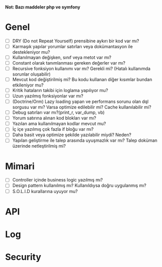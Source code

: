  #### Not: Bazı maddeler php ve symfony

# Genel
- [ ] DRY (Do not Repeat Yourself) prensibine aykırı bir kod var mı?
- [ ] Karmaşık yapılar yorumlar satırları veya dokümantasyon ile destekleniyor mu?
- [ ] Kullanılmayan değişken, sınıf veya metot var mı?
- [ ] Constant olarak tanımlanması gereken değerler var mı?
- [ ] Recursive fonksiyon kullanımı var mı? Gerekli mi? (Hatalı kullanımda sorunlar oluşabilir)
- [ ] Mevcut kod değiştirilmiş mi? Bu kodu kullanan diğer kısımlar bundan etkileniyor mu?
- [ ] Kritik hataların takibi için loglama yapılıyor mu?
- [ ] Uzun yazılmış fonksiyonlar var mı?
- [ ] (Doctrine/Orm) Lazy loading yapan ve performans sorunu olan dql sorgusu var mı? Varsa optimize edilebilir mi? Cache kullanılabilir mi?
- [ ] Debug satırları var mı?(print_r, var_dump, vb)
- [ ] Yorum satırına alınan kod blokları var mı?
- [ ] Yazılan ama kullanılmayan kodlar mevcut mu?
- [ ] İç içe yazılmış çok fazla if bloğu var mı?
- [ ] Daha basit veya optimize şekilde yazılabilir miydi? Neden?
- [ ] Yapılan geliştirme ile talep arasında uyuşmazlık var mı? Talep doküman üzerinde netleştirilmiş mi?

# Mimari
- [ ] Controller içinde business logic yazılmış mı?
- [ ] Design pattern kullanılmış mı? Kullanıldıysa doğru uygulanmış mı?
- [ ] S.O.L.I.D kurallarına uyuyor mu?

# API

# Log

# Security

